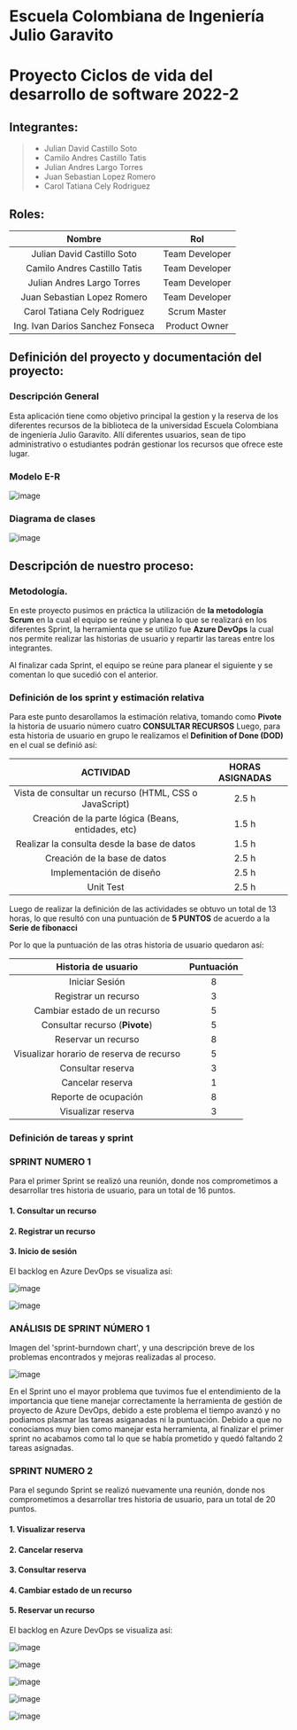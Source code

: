 # Escuela Colombiana de Ingeniería Julio Garavito
# Proyecto Ciclos de vida del desarrollo de software 2022-2

## Integrantes: 

>- Julian David Castillo Soto
>- Camilo Andres Castillo Tatis 
>- Julian Andres Largo Torres 
>- Juan Sebastian Lopez Romero
>- Carol Tatiana Cely Rodriguez

## Roles:

|     Nombre    |     Rol         |
|:--------------:|:-------------: |
|Julian David Castillo Soto |Team Developer    |
|Camilo Andres Castillo Tatis  |Team Developer   |
|Julian Andres Largo Torres  |Team Developer   |
|Juan Sebastian Lopez Romero |Team Developer   |
|Carol Tatiana Cely Rodriguez |Scrum Master    |
|Ing. Ivan Darios Sanchez Fonseca |Product Owner   |

## Definición del proyecto y documentación del proyecto:

### Descripción General
Esta aplicación tiene como objetivo principal la gestion y la reserva de los diferentes recursos de la biblioteca de la universidad Escuela Colombiana 
de ingeniería Julio Garavito. Allí diferentes usuarios, sean de tipo administrativo o estudiantes podrán gestionar los recursos que ofrece este 
lugar. 

### Modelo E-R

![image](https://user-images.githubusercontent.com/63822072/204149789-fb942e22-b04c-44fb-8b7b-492fe120d9ca.png)

### Diagrama de clases 

![image](https://user-images.githubusercontent.com/63822072/205417374-f32c713c-1f5a-4ba5-9b52-f5b54cc2aa72.png)


## Descripción de nuestro proceso:

### Metodología.

En este proyecto pusimos en práctica la utilización de **la metodología Scrum** en la cual el equipo se reúne y planea 
lo que se realizará en los diferentes Sprint, la herramienta que se utilizo fue **Azure DevOps** la cual nos permite realizar las historias de usuario 
y repartir las tareas entre los integrantes.

Al finalizar cada Sprint, el equipo se reúne para planear el siguiente y se comentan lo que sucedió con el anterior.

### Definición de los sprint y estimación relativa 

Para este punto desarollamos la estimación relativa, tomando como **Pivote** la historia de usuario número cuatro **CONSULTAR RECURSOS** 
Luego, para esta historia de usuario en grupo le realizamos el **Definition of Done (DOD)** en el cual se definió así: 


|     **ACTIVIDAD**   |     **HORAS ASIGNADAS**         |
|:--------------:|:-------------: |
|Vista de consultar un recurso (HTML, CSS o JavaScript) |  2.5 h    |
|Creación de la parte lógica (Beans, entidades, etc)  |  1.5 h   |
|Realizar la consulta desde la base de datos  | 1.5 h   |
|Creación de la base de datos | 2.5 h  |
|Implementación de diseño |2.5 h   |
|Unit Test  | 2.5 h   |

Luego de realizar la definición de las actividades se obtuvo un total de 13 horas, lo que resultó con una puntuación de **5 PUNTOS** de acuerdo a 
la **Serie de fibonacci** 

Por lo que la puntuación de las otras historia de usuario quedaron así: 


|     **Historia de usuario**   |     **Puntuación**         |
|:--------------:|:-------------: |
|Iniciar Sesión |  8   |
|Registrar un recurso  |  3  |
|Cambiar estado de un recurso |  5  |
|Consultar recurso (**Pivote**) | 5 |
|Reservar un recurso | 8  |
|Visualizar horario de reserva de recurso | 5  |
|Consultar reserva | 3  |
|Cancelar reserva | 1  |
|Reporte de ocupación | 8  |
|Visualizar reserva | 3  |

### Definición de tareas y sprint

### SPRINT NUMERO 1

Para el primer Sprint se realizó una reunión, donde nos comprometimos a desarrollar tres historia de usuario, para un total de 16 puntos.
  #### 1. Consultar un recurso 
  #### 2. Registrar un recurso
  #### 3. Inicio de sesión 
  
El backlog en Azure DevOps se visualiza así: 

![image](https://user-images.githubusercontent.com/63822072/203644764-dbd358f8-0b06-49d3-aebf-5745dd27be49.png)

![image](https://user-images.githubusercontent.com/63822072/203644806-475e985c-d7f2-4597-a70b-69631d10f3cd.png)

### ANÁLISIS DE SPRINT NÚMERO 1 

Imagen del 'sprint-burndown chart', y una descripción breve de los problemas encontrados y mejoras realizadas al proceso.

![image](https://user-images.githubusercontent.com/63822072/203645046-e5394a04-96c3-4f30-b4ac-96d124daf65b.png)

En el Sprint uno el mayor problema que tuvimos fue el entendimiento de la importancia que tiene manejar correctamente
la herramienta de gestión de proyecto de Azure DevOps, debido a este problema el tiempo avanzó y no podiamos plasmar las tareas asiganadas 
ni la puntuación.
Debido a que no conociamos muy bien como manejar esta herramienta, al finalizar el primer sprint no acabamos como tal lo que se había 
prometido y quedó faltando 2 tareas asignadas. 

### SPRINT NUMERO 2

Para el segundo Sprint se realizó nuevamente una reunión, donde nos comprometimos a desarrollar tres historia de usuario, para un total de 20 puntos.
  #### 1. Visualizar reserva 
  #### 2. Cancelar reserva 
  #### 3. Consultar reserva 
  #### 4. Cambiar estado de un recurso
  #### 5. Reservar un recurso
 
El backlog en Azure DevOps se visualiza así: 

![image](https://user-images.githubusercontent.com/63822072/203646359-6f860a49-e2e6-4808-9eb5-092a454e81c4.png)

![image](https://user-images.githubusercontent.com/63822072/203646412-4de3ca9d-87d1-46cb-b7f6-4439ccf5ae60.png)

![image](https://user-images.githubusercontent.com/63822072/203646458-abaa0ce8-5cee-446a-b71b-237fb0f6d121.png)

![image](https://user-images.githubusercontent.com/63822072/203646522-3f7eb53e-b507-4ca1-99a3-6a7956292eef.png)

![image](https://user-images.githubusercontent.com/63822072/203646561-6312e785-c3ee-4d78-aceb-367479fe336b.png)


